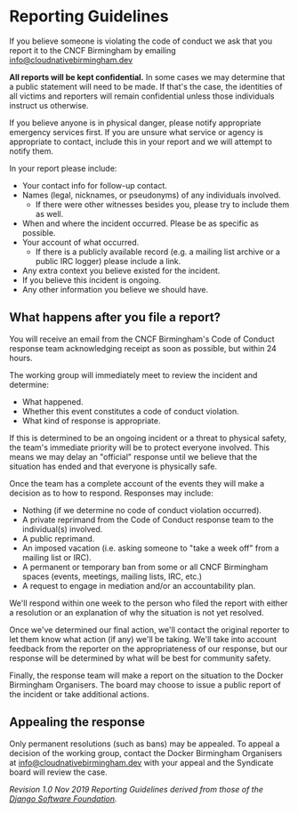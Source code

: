 # Reporting Guidelines

If you believe someone is violating the code of conduct we ask that you report it to the CNCF Birmingham by 
emailing [info@cloudnativebirmingham.dev](mailto:info@cloudnativebirmingham.dev) 

**All reports will be kept confidential.** In some cases we may determine that a public statement will need to be made. 
If that's the case, the identities of all victims and reporters will remain confidential unless those individuals 
instruct us otherwise.

If you believe anyone is in physical danger, please notify appropriate emergency services first. If you are unsure what 
service or agency is appropriate to contact, include this in your report and we will attempt to notify them.

In your report please include:

* Your contact info for follow-up contact.
* Names (legal, nicknames, or pseudonyms) of any individuals involved.
  * If there were other witnesses besides you, please try to include them as well.
* When and where the incident occurred. Please be as specific as possible.
* Your account of what occurred. 
  * If there is a publicly available record (e.g. a mailing list archive or a public IRC logger) please include a link.
* Any extra context you believe existed for the incident.
* If you believe this incident is ongoing.
* Any other information you believe we should have.

## What happens after you file a report?

You will receive an email from the CNCF Birmingham's Code of Conduct response team acknowledging receipt as soon as 
possible, but within 24 hours.

The working group will immediately meet to review the incident and determine:

* What happened.
* Whether this event constitutes a code of conduct violation.
* What kind of response is appropriate.

If this is determined to be an ongoing incident or a threat to physical safety, the team's immediate priority will be 
to protect everyone involved. This means we may delay an "official" response until we believe that the situation has 
ended and that everyone is physically safe.

Once the team has a complete account of the events they will make a decision as to how to respond. Responses may 
include:

* Nothing (if we determine no code of conduct violation occurred).
* A private reprimand from the Code of Conduct response team to the individual(s) involved.
* A public reprimand.
* An imposed vacation (i.e. asking someone to "take a week off" from a mailing list or IRC).
* A permanent or temporary ban from some or all CNCF Birmingham spaces (events, meetings, mailing lists, IRC, etc.)
* A request to engage in mediation and/or an accountability plan.

We'll respond within one week to the person who filed the report with either a resolution or an explanation of why the 
situation is not yet resolved.

Once we've determined our final action, we'll contact the original reporter to let them know what action (if any) we'll 
be taking. We'll take into account feedback from the reporter on the appropriateness of our response, but our response 
will be determined by what will be best for community safety.

Finally, the response team will make a report on the situation to the Docker Birmingham Organisers. The board may 
choose to issue a public report of the incident or take additional actions.

## Appealing the response

Only permanent resolutions (such as bans) may be appealed. To appeal a decision of the working group, contact the 
Docker Birmingham Organisers at [info@cloudnativebirmingham.dev](mailto:info@cloudnativebirmingham.dev) with your appeal and the Syndicate board will 
review the case.

_Revision 1.0 Nov 2019_
_Reporting Guidelines derived from those of the [Django Software Foundation](https://www.djangoproject.com/conduct/reporting/)._
